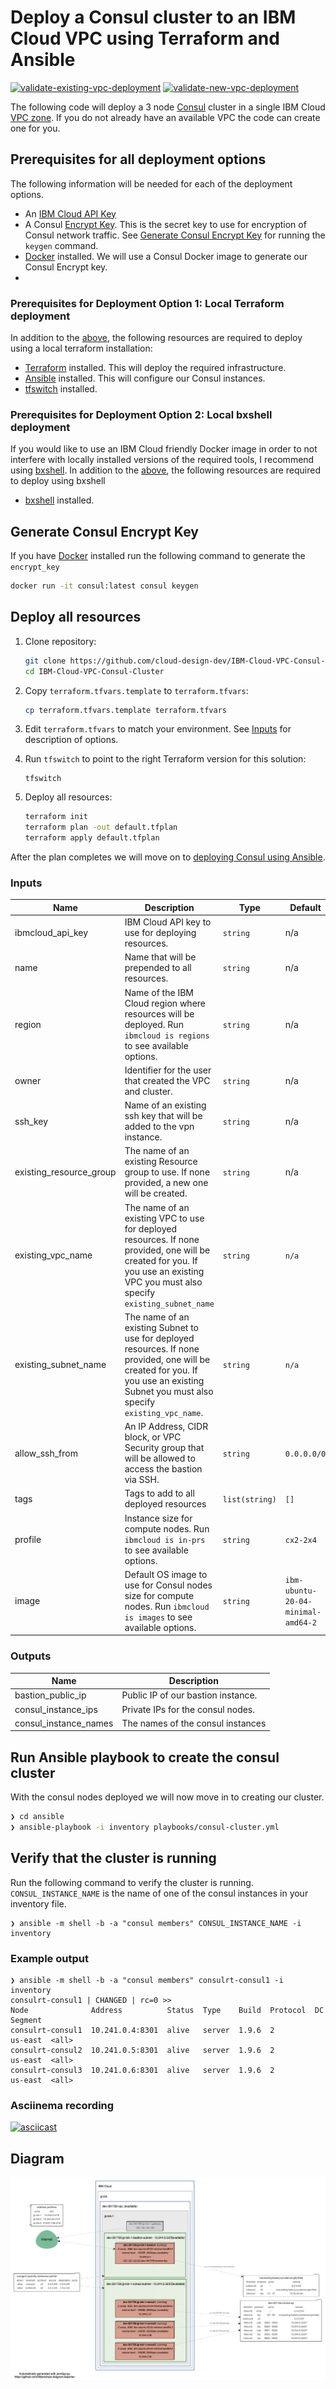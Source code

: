 # Deploy a Consul cluster to an IBM Cloud VPC using Terraform and Ansible
[![validate-existing-vpc-deployment](https://github.com/cloud-design-dev/IBM-Cloud-VPC-Consul-Cluster/actions/workflows/existing-vpc.yml/badge.svg)](https://github.com/cloud-design-dev/IBM-Cloud-VPC-Consul-Cluster/actions/workflows/existing-vpc.yml)  [![validate-new-vpc-deployment](https://github.com/cloud-design-dev/IBM-Cloud-VPC-Consul-Cluster/actions/workflows/new-vpc.yml/badge.svg)](https://github.com/cloud-design-dev/IBM-Cloud-VPC-Consul-Cluster/actions/workflows/new-vpc.yml)

The following code will deploy a 3 node [Consul](https://www.consul.io/) cluster in a single IBM Cloud [VPC zone](https://cloud.ibm.com/docs/vpc?topic=vpc-about-networking-for-vpc#networking-terms-zones). If you do not already have an available VPC the code can create one for you.

## Prerequisites for **all** deployment options
The following information will be needed for each of the deployment options.  

 - An [IBM Cloud API Key](https://cloud.ibm.com/docs/account?topic=account-userapikey#create_user_key)
 - A Consul [Encrypt Key](https://www.consul.io/docs/agent/options#_encrypt). This is the secret key to use for encryption of Consul network traffic. See [Generate Consul Encrypt Key](#generate-consul-encrypt-key) for running the `keygen` command.
 - [Docker](https://docs.docker.com/get-docker/) installed. We will use a Consul Docker image to generate our Consul Encrypt key.
 - 
### Prerequisites for Deployment Option 1: Local Terraform deployment
In addition to the [above](#prerequisites-for-all-deployment-options), the following resources are required to deploy using a local terraform installation:

 - [Terraform](https://learn.hashicorp.com/tutorials/terraform/install-cli) installed. This will deploy the required infrastructure.
 - [Ansible](https://docs.ansible.com/ansible/latest/installation_guide/intro_installation.html#installing-ansible-on-specific-operating-systems) installed. This will configure our Consul instances.  
 - [tfswitch](https://tfswitch.warrensbox.com/Install/) installed. 

### Prerequisites for Deployment Option 2: Local bxshell deployment 
If you would like to use an IBM Cloud friendly Docker image in order to not interfere with locally installed versions of the required tools, I recommend using [bxshell](https://github.com/l2fprod/bxshell). In addition to the [above](#prerequisites-for-all-deployment-options), the following resources are required to deploy using bxshell

 - [bxshell](https://github.com/l2fprod/bxshell#install) installed. 

## Generate Consul Encrypt Key
If you have [Docker](https://docs.docker.com/get-docker/) installed run the following command to generate the `encrypt_key`

```sh
docker run -it consul:latest consul keygen
```

## Deploy all resources
1. Clone repository:
    ```sh
    git clone https://github.com/cloud-design-dev/IBM-Cloud-VPC-Consul-Cluster.git
    cd IBM-Cloud-VPC-Consul-Cluster
    ```
1. Copy `terraform.tfvars.template` to `terraform.tfvars`:
   ```sh
   cp terraform.tfvars.template terraform.tfvars
   ```
1. Edit `terraform.tfvars` to match your environment. See [Inputs](#inputs) for description of options.

1. Run `tfswitch` to point to the right Terraform version for this solution:
   ```
   tfswitch
   ```
1. Deploy all resources:
   ```sh
   terraform init
   terraform plan -out default.tfplan 
   terraform apply default.tfplan
   ```

After the plan completes we will move on to [deploying Consul using Ansible](#run-ansible-playbook-to-create-the-consul-cluster). 

### Inputs

| Name | Description | Type | Default | Required |
|------|-------------|------|---------|:--------:|
| ibmcloud\_api\_key | IBM Cloud API key to use for deploying resources. | `string` | n/a | yes |
| name | Name that will be prepended to all resources. | `string` | n/a | yes |
| region | Name of the IBM Cloud region where resources will be deployed. Run `ibmcloud is regions` to see available options. | `string` | n/a | yes |
| owner | Identifier for the user that created the VPC and cluster. | `string` | n/a | yes |
| ssh\_key | Name of an existing ssh key that will be added to the vpn instance. | `string` | n/a | yes |
| existing\_resource\_group | The name of an existing Resource group to use. If none provided, a new one will be created. | `string` | n/a | no | 
| existing\_vpc\_name | The name of an existing VPC to use for deployed resources. If none provided, one will be created for you. If you use an existing VPC you must also specify `existing_subnet_name` | `string` | `n/a` | no |
| existing\_subnet\_name | The name of an existing Subnet to use for deployed resources. If none provided, one will be created for you. If you use an existing Subnet you must also specify `existing_vpc_name`. | `string` | `n/a` | no |
| allow\_ssh\_from | An IP Address, CIDR block, or VPC Security group that will be allowed to access the bastion via SSH. | `string` | `0.0.0.0/0` | no | 
| tags | Tags to add to all deployed resources | `list(string)` | `[]` | no |
| profile | Instance size for compute nodes. Run `ibmcloud is in-prs` to see available options. | `string` | `cx2-2x4` | no |
| image | Default OS image to use for Consul nodes size for compute nodes. Run `ibmcloud is images` to see available options. | `string` | `ibm-ubuntu-20-04-minimal-amd64-2` | no |

### Outputs
| Name | Description | 
|------|-------------|
| bastion\_public\_ip | Public IP of our bastion instance. |
| consul\_instance\_ips | Private IPs for the consul nodes. |
| consul\_instance\_names | The names of the consul instances |
## Run Ansible playbook to create the consul cluster
With the consul nodes deployed we will now move in to creating our cluster. 

```sh
❯ cd ansible 
❯ ansible-playbook -i inventory playbooks/consul-cluster.yml
```

## Verify that the cluster is running
Run the following command to verify the cluster is running. `CONSUL_INSTANCE_NAME` is the name of one of the consul instances in your inventory file. 

```shell
❯ ansible -m shell -b -a "consul members" CONSUL_INSTANCE_NAME -i inventory
```

### Example output
```shell
❯ ansible -m shell -b -a "consul members" consulrt-consul1 -i inventory
consulrt-consul1 | CHANGED | rc=0 >>
Node              Address          Status  Type    Build  Protocol  DC       Segment
consulrt-consul1  10.241.0.4:8301  alive   server  1.9.6  2         us-east  <all>
consulrt-consul2  10.241.0.5:8301  alive   server  1.9.6  2         us-east  <all>
consulrt-consul3  10.241.0.6:8301  alive   server  1.9.6  2         us-east  <all>
```

### Asciinema recording 
[![asciicast](https://asciinema.org/a/376553.svg)](https://asciinema.org/a/376553)

## Diagram
![Deployment Diagram](consul-cluster-diagram.png)
